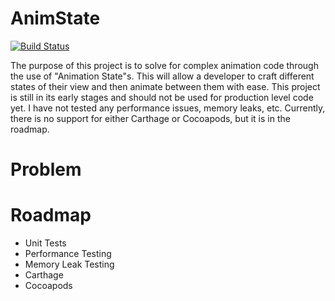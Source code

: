 # AnimState

[![Build Status](https://travis-ci.org/Ericdowney/AnimState.svg?branch=master)](https://travis-ci.org/Ericdowney/AnimState)

The purpose of this project is to solve for complex animation code through the use of "Animation State"s.  This will allow a developer to craft different states of their view and then animate between them with ease.  This project is still in its early stages and should not be used for production level code yet.  I have not tested any performance issues, memory leaks, etc.  Currently, there is no support for either Carthage or Cocoapods, but it is in the roadmap.

# Problem


# Roadmap
* Unit Tests
* Performance Testing
* Memory Leak Testing
* Carthage
* Cocoapods
